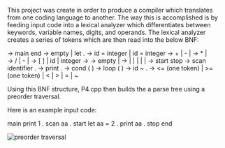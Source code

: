 This project was create in order to produce a compiler which translates from one coding language to another. The way this is accomplished is by feeding
input code into a lexical analyzer which differentiates between keywords, variable names, digits, and operands. The lexical analyzer creates a series
of tokens which are then read into the below BNF:

<program>  ->     <vars> main <stats> end
<vars>         ->      empty | let <varList> .
<varList>     ->      id = integer | id = integer <varList>
<exp>          ->      <M> + <exp> | <M> - <exp> | <M>
<M>             ->      <N> * <M> | <N>      
<N>             ->     <R> / <N> | - <N> |  <R>
<R>              ->      [ <exp> ]  | id | integer
<stats>         ->      <stat>  <mStat>
<mStat>       ->      empty |  <stat>  <mStat>
<stat>           ->      <in>   | <out>   | <block> | <if>  | <loop>  | <assign>
<block>       ->      start <vars> <stats> stop
<in>              ->      scan identifier .
<out>            ->      print <exp> .
<if>               ->      cond ( <exp> <RO> <exp> ) <stat>
<loop>          ->      loop ( <exp> <RO> <exp> )  <stat>
<assign>       ->      id  ~ <exp> .
<RO>            ->      <= (one token)  | >=  (one token)  | < | > | = | ~   

Using this BNF structure, P4.cpp then builds the a parse tree using a preorder traversal.

Here is an example input code:

main 
  print 1 .
  scan aa .
  start
    let aa = 2 .
    print aa .
  stop
end


![preorder traversal](https://github.com/ThomasCholak/CodeCompilationProject/assets/63080803/ea10e056-9a1a-4252-b92e-783bce074c99)
